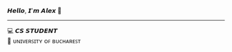 𝙃𝙚𝙡𝙡𝙤, 𝙄'𝙢 𝘼𝙡𝙚𝙭 :wave:

------------------------------------------

:computer: 𝘾𝙎 𝙎𝙏𝙐𝘿𝙀𝙉𝙏                                                                                              
:office: ᴜɴɪᴠᴇʀꜱɪᴛʏ ᴏꜰ ʙᴜᴄʜᴀʀᴇꜱᴛ



